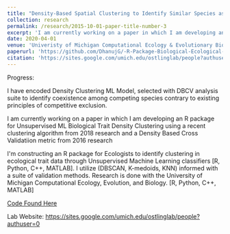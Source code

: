 ```yaml
---
title: "Density-Based Spatial Clustering to Identify Similar Species as a Signature of Coexistence under Competition "
collection: research
permalink: /research/2015-10-01-paper-title-number-3
excerpt: 'I am currently working on a paper in which I am developing an R package for Unsupervised ML Biological Trait Density Clustering using a recent clustering algorithm from 2018 research and a Density Based Cross Validatiion metric from 2016 research'
date: 2020-04-01
venue: 'Univeristy of Michigan Computational Ecology & Evolutionary Biology Ostling Lab'
paperurl: 'https://github.com/DhanujG/-R-Package-Biological-Ecological-Density-Clustering'
citation: 'https://sites.google.com/umich.edu/ostlinglab/people?authuser=0'
---
```

Progress:


I have encoded Density Clustering ML Model, selected with DBCV analysis suite to identify coexistence among competing species contrary to existing principles of competitive exclusion. 

I am currently working on a paper in which I am developing an R package for Unsupervised ML Biological Trait Density Clustering using a recent clustering algorithm from 2018 research and a Density Based Cross Validatiion metric from 2016 research

I'm constructing an R package for Ecologists to identify clustering in ecological trait data through Unsupervised Machine Learning classifiers  [R, Python, C++, MATLAB].  I utilize (DBSCAN, K-medoids, KNN) informed with a suite of validation methods. Research is done with the University of Michigan Computational Ecology, Evolution, and Biology. [R, Python, C++, MATLAB]

[Code Found Here](https://github.com/DhanujG/-R-Package-Biological-Ecological-Density-Clustering)

Lab Website: https://sites.google.com/umich.edu/ostlinglab/people?authuser=0